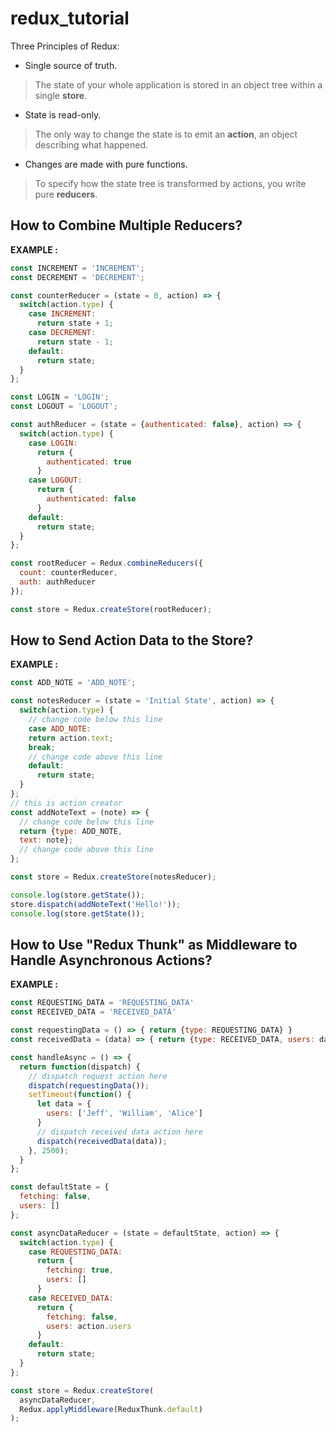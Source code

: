 # redux_tutorial

Three Principles of Redux:
- Single source of truth.
>The state of your whole application is stored in an object tree within a single **store**.
- State is read-only.
>The only way to change the state is to emit an **action**, an object describing what happened.
- Changes are made with pure functions.
>To specify how the state tree is transformed by actions, you write pure **reducers**.

## How to Combine Multiple Reducers?
**EXAMPLE :**
```js
const INCREMENT = 'INCREMENT';
const DECREMENT = 'DECREMENT';

const counterReducer = (state = 0, action) => {
  switch(action.type) {
    case INCREMENT:
      return state + 1;
    case DECREMENT:
      return state - 1;
    default:
      return state;
  }
};

const LOGIN = 'LOGIN';
const LOGOUT = 'LOGOUT';

const authReducer = (state = {authenticated: false}, action) => {
  switch(action.type) {
    case LOGIN:
      return {
        authenticated: true
      }
    case LOGOUT:
      return {
        authenticated: false
      }
    default:
      return state;
  }
};

const rootReducer = Redux.combineReducers({
  count: counterReducer,
  auth: authReducer
});

const store = Redux.createStore(rootReducer);

```
## How to Send Action Data to the Store?
**EXAMPLE :**
```js
const ADD_NOTE = 'ADD_NOTE';

const notesReducer = (state = 'Initial State', action) => {
  switch(action.type) {
    // change code below this line
    case ADD_NOTE:
    return action.text;
    break;
    // change code above this line
    default:
      return state;
  }
};
// this is action creator 
const addNoteText = (note) => {
  // change code below this line
  return {type: ADD_NOTE,
  text: note};
  // change code above this line
};

const store = Redux.createStore(notesReducer);

console.log(store.getState());
store.dispatch(addNoteText('Hello!'));
console.log(store.getState());
```
## How to Use "Redux Thunk" as Middleware to Handle Asynchronous Actions?
**EXAMPLE :**
```js
const REQUESTING_DATA = 'REQUESTING_DATA'
const RECEIVED_DATA = 'RECEIVED_DATA'

const requestingData = () => { return {type: REQUESTING_DATA} }
const receivedData = (data) => { return {type: RECEIVED_DATA, users: data.users} }

const handleAsync = () => {
  return function(dispatch) {
    // dispatch request action here
    dispatch(requestingData());
    setTimeout(function() {
      let data = {
        users: ['Jeff', 'William', 'Alice']
      }
      // dispatch received data action here
      dispatch(receivedData(data));
    }, 2500);
  }
};

const defaultState = {
  fetching: false,
  users: []
};

const asyncDataReducer = (state = defaultState, action) => {
  switch(action.type) {
    case REQUESTING_DATA:
      return {
        fetching: true,
        users: []
      }
    case RECEIVED_DATA:
      return {
        fetching: false,
        users: action.users
      }
    default:
      return state;
  }
};

const store = Redux.createStore(
  asyncDataReducer,
  Redux.applyMiddleware(ReduxThunk.default)
);
```

